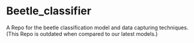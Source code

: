 # Beetle_classifier
A Repo for the beetle classification model and data capturing techniques. (This Repo is outdated when compared to our latest models.)
